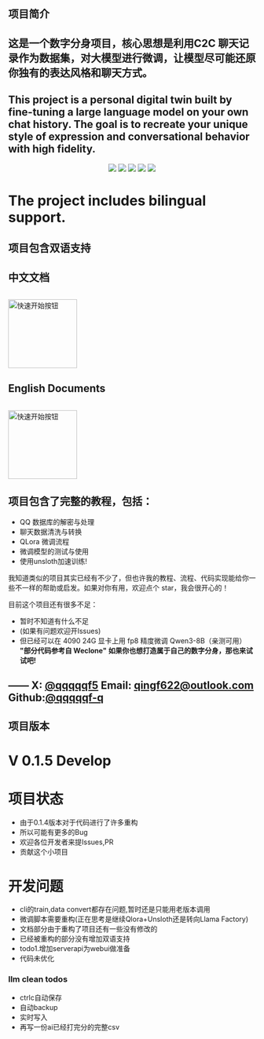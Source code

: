 ## 项目简介

## 这是一个数字分身项目，核心思想是**利用C2C 聊天记录作为数据集，对大模型进行微调**，让模型尽可能还原你独有的表达风格和聊天方式。

## This project is a personal digital twin built by fine-tuning a large language model on your own chat history. The goal is to recreate your unique style of expression and conversational behavior with high fidelity.
<p align="center">
  <img src="https://img.shields.io/badge/Downloads-1-00bfff?style=for-the-badge">
<img src="https://img.shields.io/github/stars/qqqqqf-q/Qing-Digital-Self?style=for-the-badge&color=ff69b4">
<img src="https://img.shields.io/badge/Status-MVP-ff69b4?style=for-the-badge">
<img src="https://img.shields.io/badge/Version-v0.1.5Dev-9370DB?style=for-the-badge">
<img src="https://img.shields.io/github/license/qqqqqf-q/Qing-Digital-Self?style=for-the-badge&color=8A2BE2">

</p>

# The project includes bilingual support.
## 项目包含双语支持

## 中文文档
<a href="https://qqqqqf-q.github.io/Qing-Digital-Self/">
  <img src="https://cdn.nodeimage.com/i/MfTsvmkJD2dQj9c9XZg9XXXS6CYwZBvx.png" alt="快速开始按钮" width="140" style="margin-top: 1em;">
</a>

## English Documents
<a href="https://qqqqqf-q.github.io/Qing-Digital-Self/en/">
  <img src="https://cdn.nodeimage.com/i/wy2ngEGv8sYYpcJ0zdIlMnHgm8lLmbIA.png" alt="快速开始按钮" width="140" style="margin-top: 1em;">
</a>

## 项目包含了**完整的教程**，包括：

* QQ 数据库的解密与处理
* 聊天数据清洗与转换
* QLora 微调流程
* 微调模型的测试与使用
* 使用unsloth加速训练!

我知道类似的项目其实已经有不少了，但也许我的教程、流程、代码实现能给你一些不一样的帮助或启发。如果对你有用，欢迎点个 star，我会很开心的！

目前这个项目还有很多不足：

* 暂时不知道有什么不足
* (如果有问题欢迎开Issues)
* 但已经可以在 4090 24G 显卡上用 fp8 精度微调 Qwen3-8B（亲测可用）
**"部分代码参考自 Weclone"** 
**如果你也想打造属于自己的数字分身，那也来试试吧!**

——
X: [@qqqqqf5](https://twitter.com/qqqqqf5)
Email: qingf622@outlook.com
Github:[@qqqqqf-q](https://github.com/qqqqqf-q)
---


## 项目版本
# V 0.1.5 Develop

# 项目状态
* 由于0.1.4版本对于代码进行了许多重构
* 所以可能有更多的Bug
* 欢迎各位开发者来提Issues,PR
* 贡献这个小项目
  
# 开发问题
* cli的train,data convert都存在问题,暂时还是只能用老版本调用
* 微调脚本需要重构(正在思考是继续Qlora+Unsloth还是转向Llama Factory)
* 文档部分由于重构了项目还有一些没有修改的
* 已经被重构的部分没有增加双语支持
* todo1.增加serverapi为webui做准备
* 代码未优化

### llm clean todos
* ctrlc自动保存
* 自动backup
* 实时写入
* 再写一份ai已经打完分的完整csv